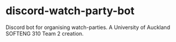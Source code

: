 # discord-watch-party-bot
Discord bot for organising watch-parties. A University of Auckland SOFTENG 310 Team 2 creation.
